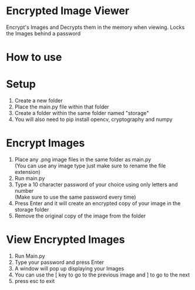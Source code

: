 # Encrypted Image Viewer

Encrypt's Images and Decrypts them in the memory when viewing.
Locks the Images behind a password

# How to use

# Setup

1. Create a new folder
2. Place the main.py file within that folder
3. Create a folder within the same folder named "storage"
4. You will also need to pip install opencv, cryptography and numpy

# Encrypt Images
1. Place any .png image files in the same folder as main.py  
(You can use any image type just make sure to rename the file extension)  
2. Run main.py  
3. Type a 10 character password of your choice using only letters and number  
(Make sure to use the same password every time)  
4. Press Enter and it will create an encrypted copy of your image in the storage folder  
5. Remove the original copy of the image from the folder

# View Encrypted Images
1. Run Main.py
2. Type your password and press Enter
3. A window will pop up displaying your Images
4. You can use the [ key to go to the previous image and ] to go to the next
5. press esc to exit
